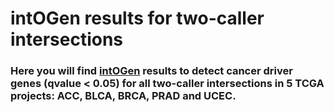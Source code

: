 # intOGen results for two-caller intersections
### Here you will find [intOGen](https://bitbucket.org/intogen/intogen-plus/src/master/) results to detect cancer driver genes (qvalue < 0.05) for all two-caller intersections in 5 TCGA projects: ACC, BLCA, BRCA, PRAD and UCEC.
